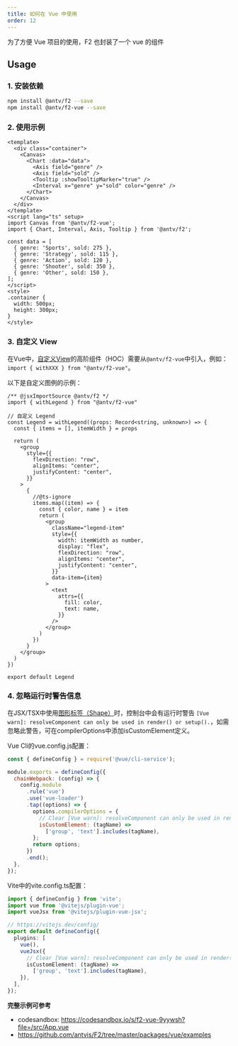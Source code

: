 ```yaml
---
title: 如何在 Vue 中使用
order: 12
---
```


为了方便 Vue 项目的使用，F2 也封装了一个 vue 的组件

## Usage

### 1. 安装依赖

```bash
npm install @antv/f2 --save
npm install @antv/f2-vue --save
```

### 2. 使用示例

```vue
<template>
  <div class="container">
    <Canvas>
      <Chart :data="data">
        <Axis field="genre" />
        <Axis field="sold" />
        <Tooltip :showTooltipMarker="true" />
        <Interval x="genre" y="sold" color="genre" />
      </Chart>
    </Canvas>
  </div>
</template>
<script lang="ts" setup>
import Canvas from '@antv/f2-vue';
import { Chart, Interval, Axis, Tooltip } from '@antv/f2';

const data = [
  { genre: 'Sports', sold: 275 },
  { genre: 'Strategy', sold: 115 },
  { genre: 'Action', sold: 120 },
  { genre: 'Shooter', sold: 350 },
  { genre: 'Other', sold: 150 },
];
</script>
<style>
.container {
  width: 500px;
  height: 300px;
}
</style>
```

### 3. 自定义 View
在Vue中，[自定义View](advanced/custom-view)的高阶组件（HOC）需要从`@antv/f2-vue`中引入，例如：`import { withXXX } from "@antv/f2-vue"`。

以下是自定义图例的示例：
```tsx
/** @jsxImportSource @antv/f2 */
import { withLegend } from "@antv/f2-vue"

// 自定义 Legend
const Legend = withLegend((props: Record<string, unknown>) => {
  const { items = [], itemWidth } = props

  return (
    <group
      style={{
        flexDirection: "row",
        alignItems: "center",
        justifyContent: "center",
      }}
    >
      {
        //@ts-ignore
        items.map((item) => {
          const { color, name } = item
          return (
            <group
              className="legend-item"
              style={{
                width: itemWidth as number,
                display: "flex",
                flexDirection: "row",
                alignItems: "center",
                justifyContent: "center",
              }}
              data-item={item}
            >
              <text
                attrs={{
                  fill: color,
                  text: name,
                }}
              />
            </group>
          )
        })
      }
    </group>
  )
})

export default Legend
```

### 4. 忽略运行时警告信息 
在JSX/TSX中使用[图形标签（Shape）](shape.zh.md)时，控制台中会有运行时警告 `[Vue warn]: resolveComponent can only be used in render() or setup().`，如需忽略此警告，可在compilerOptions中添加isCustomElement定义。

Vue Cli的vue.config.js配置：
```javascript
const { defineConfig } = require('@vue/cli-service');

module.exports = defineConfig({
  chainWebpack: (config) => {
    config.module
      .rule('vue')
      .use('vue-loader')
      .tap((options) => {
        options.compilerOptions = {
          // Clear [Vue warn]: resolveComponent can only be used in render() or setup().
          isCustomElement: (tagName) =>
            ['group', 'text'].includes(tagName),
        };
        return options;
      })
      .end();
  },
});
```

Vite中的vite.config.ts配置：
```typescript
import { defineConfig } from 'vite';
import vue from '@vitejs/plugin-vue';
import vueJsx from '@vitejs/plugin-vue-jsx';

// https://vitejs.dev/config/
export default defineConfig({
  plugins: [
    vue(),
    vueJsx({
      // Clear [Vue warn]: resolveComponent can only be used in render() or setup().
      isCustomElement: (tagName) =>
        ['group', 'text'].includes(tagName),
    }),
  ],
});
```

**完整示例可参考**

- codesandbox: https://codesandbox.io/s/f2-vue-9yywsh?file=/src/App.vue
- https://github.com/antvis/F2/tree/master/packages/vue/examples
